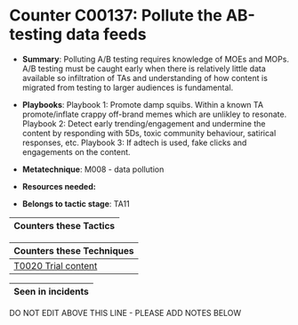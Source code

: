 # Counter C00137: Pollute the AB-testing data feeds

* **Summary**: Polluting A/B testing requires knowledge of MOEs and MOPs. A/B testing must be caught early when there is relatively little data available so infiltration of TAs and understanding of how content is migrated from testing to larger audiences is fundamental.

* **Playbooks**: Playbook 1: Promote damp squibs.  Within a known TA promote/inflate crappy off-brand memes which are unlikley to resonate.
Playbook 2: Detect early trending/engagement and undermine the content by responding with 5Ds, toxic community behaviour, satirical responses, etc.
Playbook 3: If adtech is used, fake clicks and engagements on the content.

* **Metatechnique**: M008 - data pollution

* **Resources needed:** 

* **Belongs to tactic stage**: TA11


| Counters these Tactics |
| ---------------------- |



| Counters these Techniques |
| ------------------------- |
| [T0020 Trial content](../techniques/T0020.md) |



| Seen in incidents |
| ----------------- |


DO NOT EDIT ABOVE THIS LINE - PLEASE ADD NOTES BELOW